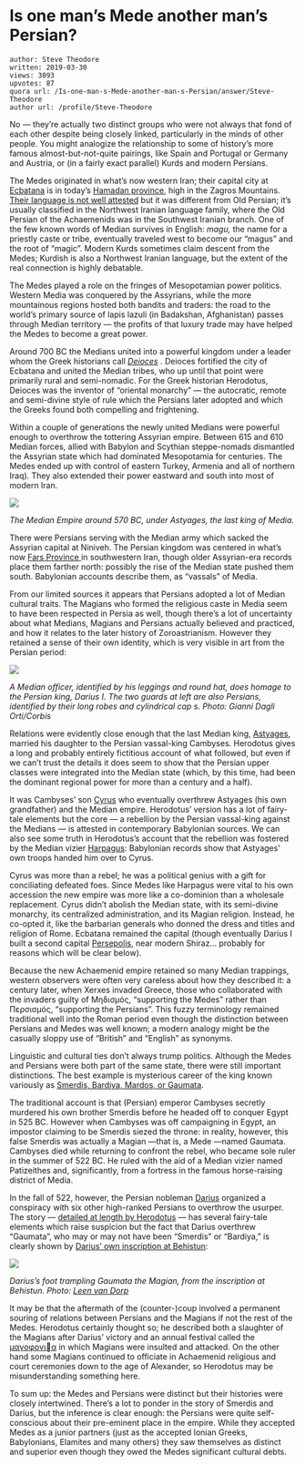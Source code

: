 # Is one man’s Mede another man’s Persian?

	author: Steve Theodore
	written: 2019-03-30
	views: 3093
	upvotes: 87
	quora url: /Is-one-man-s-Mede-another-man-s-Persian/answer/Steve-Theodore
	author url: /profile/Steve-Theodore


No — they’re actually two distinct groups who were not always that fond of each other despite being closely linked, particularly in the minds of other people. You might analogize the relationship to some of history’s more famous almost-but-not-quite pairings, like Spain and Portugal or Germany and Austria, or (in a fairly exact parallel) Kurds and modern Persians.

The Medes originated in what’s now western Iran; their capital city at [Ecbatana](https://en.wikipedia.org/wiki/Ecbatana) is in today’s [Hamadan province](https://en.wikipedia.org/wiki/Hamadan_Province), high in the Zagros Mountains. [Their language is not well attested](https://en.wikipedia.org/wiki/Median_language) but it was different from Old Persian; it’s usually classified in the Northwest Iranian language family, where the Old Persian of the Achaemenids was in the Southwest Iranian branch. One of the few known words of Median survives in English: _magu,_ the name for a priestly caste or tribe, eventually traveled west to become our “magus” and the root of “magic”. Modern Kurds sometimes claim descent from the Medes; Kurdish is also a Northwest Iranian language, but the extent of the real connection is highly debatable.

The Medes played a role on the fringes of Mesopotamian power politics. Western Media was conquered by the Assyrians, while the more mountainous regions hosted both bandits and traders: the road to the world’s primary source of lapis lazuli (in Badakshan, Afghanistan) passes through Median territory — the profits of that luxury trade may have helped the Medes to become a great power.

Around 700 BC the Medians united into a powerful kingdom under a leader whom the Greek historians call _[Deioces](http://www.iranicaonline.org/articles/deioces)_ . Deioces fortified the city of Ecbatana and united the Median tribes, who up until that point were primarily rural and semi-nomadic. For the Greek historian Herodotus, Deioces was the inventor of “oriental monarchy” — the autocratic, remote and semi-divine style of rule which the Persians later adopted and which the Greeks found both compelling and frightening.

Within a couple of generations the newly united Medians were powerful enough to overthrow the tottering Assyrian empire. Between 615 and 610 Median forces, allied with Babylon and Scythian steppe-nomads dismantled the Assyrian state which had dominated Mesopotamia for centuries. The Medes ended up with control of eastern Turkey, Armenia and all of northern Iraq). They also extended their power eastward and south into most of modern Iran.

![](https://qph.fs.quoracdn.net/main-qimg-186e4c535d4cef664d1a826626b3d125)

_The Median Empire around 570 BC, under Astyages, the last king of Media._ 

There were Persians serving with the Median army which sacked the Assyrian capital at Niniveh. The Persian kingdom was centered in what’s now [Fars Province ](https://en.wikipedia.org/wiki/Fars_Province)in southwestern Iran, though older Assyrian-era records place them farther north: possibly the rise of the Median state pushed them south. Babylonian accounts describe them, as “vassals” of Media.

From our limited sources it appears that Persians adopted a lot of Median cultural traits. The Magians who formed the religious caste in Media seem to have been respected in Persia as well, though there’s a lot of uncertainty about what Medians, Magians and Persians actually believed and practiced, and how it relates to the later history of Zoroastrianism. However they retained a sense of their own identity, which is very visible in art from the Persian period:

![](https://qph.fs.quoracdn.net/main-qimg-2fbe06e599a70a17dc805049e6dedcab)

_A Median officer, identified by his leggings and round hat, does homage to the Persian king, Darius I. The two guards at left are also Persians, identified by their long robes and cylindrical cap_ s. _Photo: Gianni Dagli Orti/Corbis_ 

Relations were evidently close enough that the last Median king, [Astyages](http://www.iranicaonline.org/articles/astyages-the-last-median-king), married his daughter to the Persian vassal-king Cambyses. Herodotus gives a long and probably entirely fictitious account of what followed, but even if we can’t trust the details it does seem to show that the Persian upper classes were integrated into the Median state (which, by this time, had been the dominant regional power for more than a century and a half).

It was Cambyses’ son [Cyrus](https://en.wikipedia.org/wiki/Cyrus_the_Great) who eventually overthrew Astyages (his own grandfather) and the Median empire. Herodotus’ version has a lot of fairy-tale elements but the core — a rebellion by the Persian vassal-king against the Medians — is attested in contemporary Babylonian sources. We can also see some truth in Herodotus’s account that the rebellion was fostered by the Median vizier [Harpagus](https://en.wikipedia.org/wiki/Harpagus): Babylonian records show that Astyages’ own troops handed him over to Cyrus.

Cyrus was more than a rebel; he was a political genius with a gift for conciliating defeated foes. Since Medes like Harpagus were vital to his own accession the new empire was more like a co-dominion than a wholesale replacement. Cyrus didn’t abolish the Median state, with its semi-divine monarchy, its centralized administration, and its Magian religion. Instead, he co-opted it, like the barbarian generals who donned the dress and titles and religion of Rome. Ecbatana remained the capital (though eventually Darius I built a second capital [Persepolis](https://en.wikipedia.org/wiki/Persepolis), near modern Shiraz… probably for reasons which will be clear below).

Because the new Achaemenid empire retained so many Median trappings, western observers were often very careless about how they described it: a century later, when Xerxes invaded Greece, those who collaborated with the invaders guilty of Μηδισμός, “supporting the Medes” rather than Περσισμός, “supporting the Persians”. This fuzzy terminology remained traditional well into the Roman period even though the distinction between Persians and Medes was well known; a modern analogy might be the casually sloppy use of “British” and “English” as synonyms.

Linguistic and cultural ties don’t always trump politics. Although the Medes and Persians were both part of the same state, there were still important distinctions. The best example is mysterious career of the king known variously as [Smerdis, Bardiya, Mardos, or Gaumata](http://www.iranicaonline.org/articles/bardiya-son-of-cyrus).

The traditional account is that (Persian) emperor Cambyses secretly murdered his own brother Smerdis before he headed off to conquer Egypt in 525 BC. However when Cambyses was off campaigning in Egypt, an impostor claiming to be Smerdis siezed the throne: in reality, however, this false Smerdis was actually a Magian —that is, a Mede —named Gaumata. Cambyses died while returning to confront the rebel, who became sole ruler in the summer of 522 BC. He ruled with the aid of a Median vizier named Patizeithes and, significantly, from a fortress in the famous horse-raising district of Media.

In the fall of 522, however, the Persian nobleman [Darius](http://www.iranicaonline.org/articles/darius-iii) organized a conspiracy with six other high-ranked Persians to overthrow the usurper. The story — [detailed at length by Herodotus](http://penelope.uchicago.edu/Thayer/E/Roman/Texts/Herodotus/3C*.html) — has several fairy-tale elements which raise suspicion but the fact that Darius overthrew “Gaumata”, who may or may not have been “Smerdis” or “Bardiya,” is clearly shown by [Darius’ own inscription at Behistun](https://en.wikipedia.org/wiki/Full_translation_of_the_Behistun_Inscription):

![](https://qph.fs.quoracdn.net/main-qimg-d51fe4489415d5f257d38a717e67a285)

_Darius’s foot trampling Gaumata the Magian, from the inscription at Behistun. Photo:_ _[Leen van Dorp](https://en.wikipedia.org/wiki/Full_translation_of_the_Behistun_Inscription#/media/File:Gaumata_being_trampled_upon_by_Darius.jpg)_ 

It may be that the aftermath of the (counter-)coup involved a permanent souring of relations between Persians and the Magians if not the rest of the Medes. Herodotus certainly thought so; he described both a slaughter of the Magians after Darius’ victory and an annual festival called the [μαγοφονια](http://www.iranicaonline.org/articles/magophonia) in which Magians were insulted and attacked. On the other hand some Magians continued to officiate in Achaemenid religious and court ceremonies down to the age of Alexander, so Herodotus may be misunderstanding something here.

To sum up: the Medes and Persians were distinct but their histories were closely intertwined. There’s a lot to ponder in the story of Smerdis and Darius, but the inference is clear enough: the Persians were quite self-conscious about their pre-eminent place in the empire. While they accepted Medes as a junior partners (just as the accepted Ionian Greeks, Babylonians, Elamites and many others) they saw themselves as distinct and superior even though they owed the Medes significant cultural debts.

